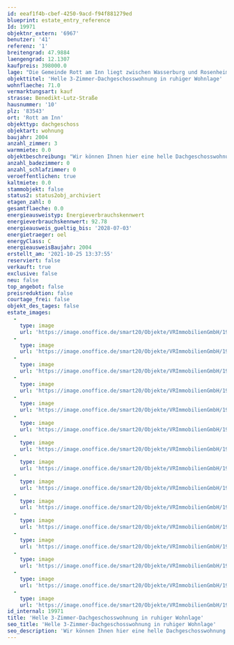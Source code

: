 ```yaml
---
id: eeaf1f4b-cbef-4250-9acd-f94f881279ed
blueprint: estate_entry_reference
Id: 19971
objektnr_extern: '6967'
benutzer: '41'
referenz: '1'
breitengrad: 47.9884
laengengrad: 12.1307
kaufpreis: 398000.0
lage: "Die Gemeinde Rott am Inn liegt zwischen Wasserburg und Rosenheim oberhalb des sog. \"Rosenheimer Beckens\". \r\nRott hat ca. 4100 Einwohner und verfügt über eine gute Infrastruktur, alle Einkaufsmöglichkeiten, Bücherei, Banken sowie Kindergarten und Grund- und Mittelschule. Außerdem sorgen ein reichhaltiges Freizeitangebot und vielfältige Gastronomie für Abwechslung. \r\nMehrere Ärzte, Apotheken, Massagepraxen und Physiotherapeuten garantieren für Gesundheit und Wohlbefinden.  \r\n\r\nRott ist vor allem durch seine Kirche (Rokoko), die Teil eines ehemaligen Benediktinerklosters ist, bekannt. Lengdorf ist verkehrsgünstig an der B15 sowie an der Bahnstrecke Rosenheim-Mühldorf gelegen."
objekttitel: 'Helle 3-Zimmer-Dachgeschosswohnung in ruhiger Wohnlage'
wohnflaeche: 71.0
vermarktungsart: kauf
strasse: Benedikt-Lutz-Straße
hausnummer: '10'
plz: '83543'
ort: 'Rott am Inn'
objekttyp: dachgeschoss
objektart: wohnung
baujahr: 2004
anzahl_zimmer: 3
warmmiete: 0.0
objektbeschreibung: "Wir können Ihnen hier eine helle Dachgeschosswohnung in einer kleinen gepflegten Wohnanlage, in guter und ruhiger und trotzdem zentrumsnaher Wohnlage anbieten.\r\n\r\nSie hat einen großen, vom Wohnzimmer aus begehbaren Südbalkon und einen kleineren nach Westen ausgerichteten, welcher vor dem Schlafzimmer angebracht ist.\r\n\r\nDie ganze Wohnung ist mit hellem Laminat sowie einem Sichtdachstuhl ausgestattet. Das Bad mit Wanne und Dusche hat ein neues Dachflächenfenster.\r\n\r\nDie Wohnung ist komplett mit Fußbodenheizung beheizt, im Bad befindet sich zusätzlich ein Handtuchheizkörper.\r\n\r\nPraktische Speicherabteile sind direkt von der Wohnung erreichbar, zusätzlich gibt es einen großen, gemauerten Kellerraum mit eigenem Stromanschluss.\r\n\r\nZur Wohnung gehört weiterhin ein Stellplatz in der Tiefgarage sowie ein weiterer im Freien."
anzahl_badezimmer: 0
anzahl_schlafzimmer: 0
veroeffentlichen: true
kaltmiete: 0.0
stammobjekt: false
status2: status2obj_archiviert
etagen_zahl: 0
gesamtflaeche: 0.0
energieausweistyp: Energieverbrauchskennwert
energieverbrauchskennwert: 92.78
energieausweis_gueltig_bis: '2028-07-03'
energietraeger: oel
energyClass: C
energieausweisBaujahr: 2004
erstellt_am: '2021-10-25 13:37:55'
reserviert: false
verkauft: true
exclusive: false
neu: false
top_angebot: false
preisreduktion: false
courtage_frei: false
objekt_des_tages: false
estate_images:
  -
    type: image
    url: 'https://image.onoffice.de/smart20/Objekte/VRImmobilienGmbH/19971/f64b0883-cf41-411b-b89f-1c95c8e2d2ab.jpg'
  -
    type: image
    url: 'https://image.onoffice.de/smart20/Objekte/VRImmobilienGmbH/19971/889fa489-222d-45d1-b23c-4186199c448e.jpg'
  -
    type: image
    url: 'https://image.onoffice.de/smart20/Objekte/VRImmobilienGmbH/19971/73da09f3-7687-4b6d-bbcb-fdc0afe1e22b.jpg'
  -
    type: image
    url: 'https://image.onoffice.de/smart20/Objekte/VRImmobilienGmbH/19971/d3785bcd-cc30-4edf-b199-492fd246f20b.jpg'
  -
    type: image
    url: 'https://image.onoffice.de/smart20/Objekte/VRImmobilienGmbH/19971/6990cea5-d5b1-448f-9e4d-3408bc536b20.jpg'
  -
    type: image
    url: 'https://image.onoffice.de/smart20/Objekte/VRImmobilienGmbH/19971/897928c6-4c81-4f2e-ade3-3e8e15b6cf16.jpg'
  -
    type: image
    url: 'https://image.onoffice.de/smart20/Objekte/VRImmobilienGmbH/19971/3638047d-6753-4be7-a3d3-1633b93778e7.jpg'
  -
    type: image
    url: 'https://image.onoffice.de/smart20/Objekte/VRImmobilienGmbH/19971/1381b821-3a41-4040-956c-78aae03c13f0.jpg'
  -
    type: image
    url: 'https://image.onoffice.de/smart20/Objekte/VRImmobilienGmbH/19971/bc2642fe-6e18-46ba-8853-1389f5044f2a.jpg'
  -
    type: image
    url: 'https://image.onoffice.de/smart20/Objekte/VRImmobilienGmbH/19971/f04d8c15-e66a-400b-8731-b3286682c2e9.jpg'
  -
    type: image
    url: 'https://image.onoffice.de/smart20/Objekte/VRImmobilienGmbH/19971/2c867263-b69e-46b1-8914-c19e900403f4.jpg'
  -
    type: image
    url: 'https://image.onoffice.de/smart20/Objekte/VRImmobilienGmbH/19971/74d78a1f-f41b-4851-9a1d-d11c1365e0e0.jpg'
  -
    type: image
    url: 'https://image.onoffice.de/smart20/Objekte/VRImmobilienGmbH/19971/8b501dfe-01bb-49e4-bce0-0c5d70945253.jpg'
  -
    type: image
    url: 'https://image.onoffice.de/smart20/Objekte/VRImmobilienGmbH/19971/91856977-9c66-4ec8-837f-828704eb4869.jpg'
  -
    type: image
    url: 'https://image.onoffice.de/smart20/Objekte/VRImmobilienGmbH/19971/705ffbb9-deb1-4b7c-8935-3cfee1031a76.jpg'
id_internal: 19971
title: 'Helle 3-Zimmer-Dachgeschosswohnung in ruhiger Wohnlage'
seo_title: 'Helle 3-Zimmer-Dachgeschosswohnung in ruhiger Wohnlage'
seo_description: 'Wir können Ihnen hier eine helle Dachgeschosswohnung in einer kleinen gepflegten Wohnanlage, in guter und ruhiger und trotzdem zentrumsnaher Wohnlage anbieten.'
---
```

